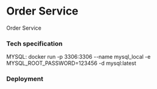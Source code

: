 # Order Service
Order Service
### Tech specification
MYSQL: docker run -p 3306:3306 --name mysql_local -e MYSQL_ROOT_PASSWORD=123456 -d mysql:latest

### Deployment


